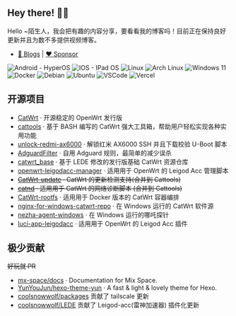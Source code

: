 ## Hey there! :wave::smiley:

Hello ~陌生人，我会把有趣的内容分享，要看看我的博客吗！目前正在保持良好更新并且为数不多提供视频博客。

- [🚀 Blogs](https://www.miaoer.net) | [❤️ Sponsor](https://www.miaoer.net/sponsor)

![Android - HyperOS](https://ziadoua.github.io/m3-Markdown-Badges/badges/Android/android2.svg)
![IOS - IPad OS](https://ziadoua.github.io/m3-Markdown-Badges/badges/iOS/ios1.svg)
![Linux](https://ziadoua.github.io/m3-Markdown-Badges/badges/Linux/linux3.svg)
![Arch Linux](https://ziadoua.github.io/m3-Markdown-Badges/badges/Arch/arch2.svg)
![Windows 11](https://ziadoua.github.io/m3-Markdown-Badges/badges/Windows11/windows113.svg)
![Docker](https://ziadoua.github.io/m3-Markdown-Badges/badges/Docker/docker1.svg)
![Debian](https://ziadoua.github.io/m3-Markdown-Badges/badges/Debian/debian2.svg)
![Ubuntu](https://ziadoua.github.io/m3-Markdown-Badges/badges/Ubuntu/ubuntu1.svg)
![VSCode](https://ziadoua.github.io/m3-Markdown-Badges/badges/VisualStudioCode/visualstudiocode2.svg)
![Vercel](https://ziadoua.github.io/m3-Markdown-Badges/badges/Vercel/vercel3.svg)


## 开源项目

- [CatWrt](https://github.com/miaoermua/CatWrt) · 开源稳定的 OpenWrt 发行版
- [cattools](https://github.com/miaoermua/cattools) · 基于 BASH 编写的 CatWrt 强大工具箱，帮助用户轻松实现各种实用功能
- [unlock-redmi-ax6000](https://github.com/miaoermua/unlock-redmi-ax6000) · 解锁红米 AX6000 SSH 并且下载校验 U-Boot 脚本
- [AdguardFilter](https://github.com/miaoermua/AdguardFilter) · 自用 Adguard 规则，最简单的减少误杀
- [catwrt_base](https://github.com/miaoermua/catwrt_base) · 基于 LEDE 修改的发行版基础 CatWrt 资源仓库
- [openwrt-leigodacc-manager](https://github.com/miaoermua/openwrt-leigodacc-manager) · 适用用于 OpenWrt 的 Leigod Acc 管理脚本
- ~~[CatWrt-update](https://github.com/miaoermua/catwrt-update) · CatWrt 的更新检测支持(合并到 Cattools)~~
- ~~[catnd](https://github.com/miaoermua/catnd) · 适用用于 CatWrt 的网络诊断脚本 (合并到 Cattools)~~
- [CatWrt-rootfs](https://github.com/miaoermua/CatWrt-rootfs) · 适用用于 Docker 版本的 CatWrt 容器编排
- [nginx-for-windows-catwrt-repo](https://github.com/miaoermua/nginx-for-windows-catwrt-repo) · 在 Windows 运行的 CatWrt 软件源
- [nezha-agent-windows](https://github.com/miaoermua/nezha-agent-windows) · 在 Windows 运行的哪吒探针
- [luci-app-leigodacc](https://github.com/miaoermua/luci-app-leigodacc) · 适用用于 OpenWrt 的 Leigod Acc 插件

## 极少贡献

~~好玩就 PR~~

- [mx-space/docs](https://github.com/mx-space/docs) · Documentation for Mix Space.
- [YunYouJun/hexo-theme-yun](https://github.com/YunYouJun/hexo-theme-yun) · A fast & light & lovely theme for Hexo.
- [coolsnowwolf/packages](https://github.com/coolsnowwolf/packages) 贡献了 tailscale 更新
- [coolsnowwolf/LEDE](https://github.com/coolsnowwolf/LEDE) 贡献了 Leigod-acc(雷神加速器) 插件化更新
